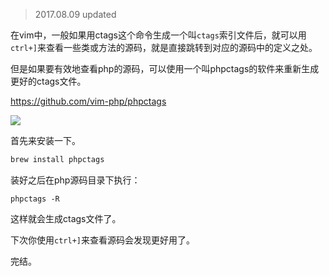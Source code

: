 > 2017.08.09 updated

在vim中，一般如果用ctags这个命令生成一个叫`ctags`索引文件后，就可以用`ctrl+]`来查看一些类或方法的源码，就是直接跳转到对应的源码中的定义之处。

但是如果要有效地查看php的源码，可以使用一个叫phpctags的软件来重新生成更好的ctags文件。

https://github.com/vim-php/phpctags

![](https://rails365.oss-cn-shenzhen.aliyuncs.com/uploads/photo/image/293/2017/2aee55c778514f0f9408c0857633925f.gif)

首先来安装一下。

``` bash
brew install phpctags
```

装好之后在php源码目录下执行：

```
phpctags -R
```

这样就会生成ctags文件了。

下次你使用`ctrl+]`来查看源码会发现更好用了。

完结。
